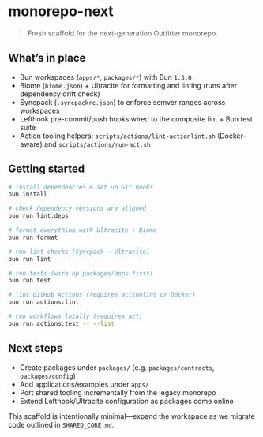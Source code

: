 # monorepo-next

> Fresh scaffold for the next-generation Outfitter monorepo.

## What’s in place

- Bun workspaces (`apps/*`, `packages/*`) with Bun `1.3.0`
- Biome (`biome.json`) + Ultracite for formatting and linting (runs after dependency drift check)
- Syncpack (`.syncpackrc.json`) to enforce semver ranges across workspaces
- Lefthook pre-commit/push hooks wired to the composite lint + Bun test suite
- Action tooling helpers: `scripts/actions/lint-actionlint.sh` (Docker-aware) and `scripts/actions/run-act.sh`

## Getting started

```bash
# install dependencies & set up Git hooks
bun install

# check dependency versions are aligned
bun run lint:deps

# format everything with Ultracite + Biome
bun run format

# run lint checks (Syncpack → Ultracite)
bun run lint

# run tests (wire up packages/apps first)
bun run test

# lint GitHub Actions (requires actionlint or Docker)
bun run actions:lint

# run workflows locally (requires act)
bun run actions:test -- --list
```

## Next steps

- Create packages under `packages/` (e.g. `packages/contracts`, `packages/config`)
- Add applications/examples under `apps/`
- Port shared tooling incrementally from the legacy monorepo
- Extend Lefthook/Ultracite configuration as packages come online

This scaffold is intentionally minimal—expand the workspace as we migrate code outlined in `SHARED_CORE.md`.
